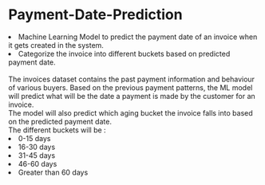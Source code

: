 # Payment-Date-Prediction
<li>Machine Learning Model to predict the payment date of an invoice when it gets created in the system. </li>
<li> Categorize the invoice into different buckets based on predicted payment date. </li>
<br>
The invoices dataset contains the past payment information and behaviour of various buyers. Based on the previous payment patterns, the ML model will predict what 
will be the date a payment is made by the customer for an invoice.<br>
The model will also predict which aging bucket the invoice falls into based on the predicted payment date.<br>
The different buckets will be :

<li> 0-15 days </li>
<li> 16-30 days </li>
<li> 31-45 days </li>
<li> 46-60 days </li>
<li> Greater than 60 days </li>


